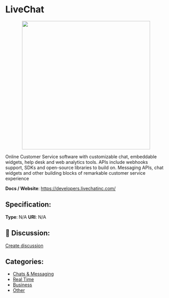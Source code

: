 # LiveChat
<p align="center">
    <img width="400" src="https://raw.githubusercontent.com/apis-list/apis-list/apis/livechat/logo_256x256.png" />
</p>

Online Customer Service software with customizable chat, embeddable widgets, help desk and web analytics tools.  APIs include webhooks support, SDKs and open-source libraries to build on. Messaging APIs, chat widgets and other building blocks of remarkable customer service experience

**Docs / Website**: https://developers.livechatinc.com/

## Specification:
**Type**:  N/A 
**URI**:  N/A 

## 💬 Discussion:
[Create discussion](link)

## Categories:
- [Chats & Messaging](https://github.com/apis-list/apis-list#chats-and-messaging)
- [Real Time](https://github.com/apis-list/apis-list#real-time)
- [Business](https://github.com/apis-list/apis-list#business)
- [Other](https://github.com/apis-list/apis-list#other)





